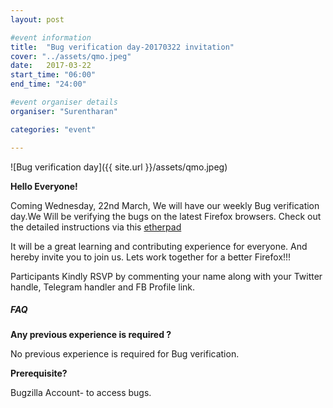 ```yaml
---
layout: post

#event information
title:  "Bug verification day-20170322 invitation"
cover: "../assets/qmo.jpeg"
date:   2017-03-22
start_time: "06:00"
end_time: "24:00"

#event organiser details
organiser: "Surentharan"

categories: "event"

---
```

![Bug verification day]({{ site.url }}/assets/qmo.jpeg)


**Hello Everyone!**

Coming Wednesday, 22nd March, We will have our weekly Bug verification day.We Will be verifying the bugs on the latest Firefox browsers. Check out the detailed instructions via this [etherpad](https://public.etherpad-mozilla.org/p/MozillaIN_QA_Bug_Verification_Day_20170322)

It will be a great learning and contributing experience for everyone. And hereby invite you to join us. Lets work together for a better Firefox!!!

Participants Kindly RSVP by commenting your name along with your Twitter handle, Telegram handler and FB Profile link.

##### FAQ

**Any previous experience is required ?**

No previous experience is required for Bug verification.


**Prerequisite?**

Bugzilla Account- to access bugs.
